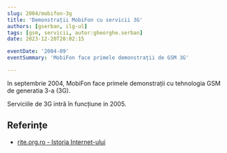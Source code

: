 ```yaml
---
slug: 2004/mobifon-3g
title: 'Demonstrații MobiFon cu servicii 3G'
authors: [gserban, ilg-ul]
tags: [gsm, servicii, autor:gheorghe.serban]
date: 2023-12-20T20:02:15

eventDate: '2004-09'
eventSummary: 'MobiFon face primele demonstrații de GSM 3G'

---
```


In septembrie 2004, MobiFon face primele demonstrații cu tehnologia
GSM de generatia 3-a (3G).

<!-- truncate -->

Serviciile de 3G intră în funcțiune in 2005.

## Referințe

- [rite.org.ro - Istoria Internet-ului](https://rite.org.ro/istoria-internetului/)
